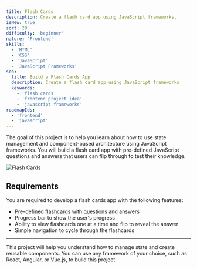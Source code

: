 ```yaml
---
title: Flash Cards
description: Create a flash card app using JavaScript frameworks.
isNew: true
sort: 20
difficulty: 'beginner'
nature: 'Frontend'
skills:
  - 'HTML'
  - 'CSS'
  - 'JavaScript'
  - 'JavaScript Frameworks'
seo:
  title: Build a Flash Cards App
  description: Create a flash card app using JavaScript frameworks
  keywords:
    - 'flash cards'
    - 'frontend project idea'
    - 'javascript frameworks'
roadmapIds:
  - 'frontend'
  - 'javascript'
---
```


The goal of this project is to help you learn about how to use state management and component-based architecture using JavaScript frameworks. You will build a flash card app with pre-defined JavaScript questions and answers that users can flip through to test their knowledge.

![Flash Cards](https://assets.roadmap.sh/guest/flash-cards-crzw6.png)

## Requirements

You are required to develop a flash cards app with the following features:

- Pre-defined flashcards with questions and answers
- Progress bar to show the user's progress
- Ability to view flashcards one at a time and flip to reveal the answer
- Simple navigation to cycle through the flashcards

<hr />

This project will help you understand how to manage state and create reusable components. You can use any framework of your choice, such as React, Angular, or Vue.js, to build this project.
